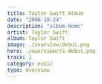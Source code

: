 ```yaml
---
title: Taylor Swift Album
date: "2006-10-24"
description: "album-home"
artist: Taylor Swift
album: Taylor Swift
image: ./overview/debut.png
hero: ./overview/ts-debut.png
track: 1
category: music
type: overview
---
```

